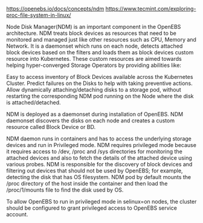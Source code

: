 <https://openebs.io/docs/concepts/ndm>
<https://www.tecmint.com/exploring-proc-file-system-in-linux/>

Node Disk Manager(NDM) is an important component in the OpenEBS architecture. NDM treats block devices as resources that need to be monitored and managed just like other resources such as CPU, Memory and Network. It is a daemonset which runs on each node, detects attached block devices based on the filters and loads them as block devices custom resource into Kubernetes. These custom resources are aimed towards helping hyper-converged Storage Operators by providing abilities like:

Easy to access inventory of Block Devices available across the Kubernetes Cluster.
Predict failures on the Disks to help with taking preventive actions.
Allow dynamically attaching/detaching disks to a storage pod, without restarting the corresponding NDM pod running on the Node where the disk is attached/detached.

NDM is deployed as a daemonset during installation of OpenEBS. NDM daemonset discovers the disks on each node and creates a custom resource called Block Device or BD.

NDM daemon runs in containers and has to access the underlying storage devices and run in Privileged mode. NDM requires privileged mode because it requires access to /dev, /proc and /sys directories for monitoring the attached devices and also to fetch the details of the attached device using various probes. NDM is responsible for the discovery of block devices and filtering out devices that should not be used by OpenEBS; for example, detecting the disk that has OS filesystem. NDM pod by default mounts the /proc directory of the host inside the container and then load the /proc/1/mounts file to find the disk used by OS.

To allow OpenEBS to run in privileged mode in selinux=on nodes, the cluster should be configured to grant privileged access to OpenEBS service account.
